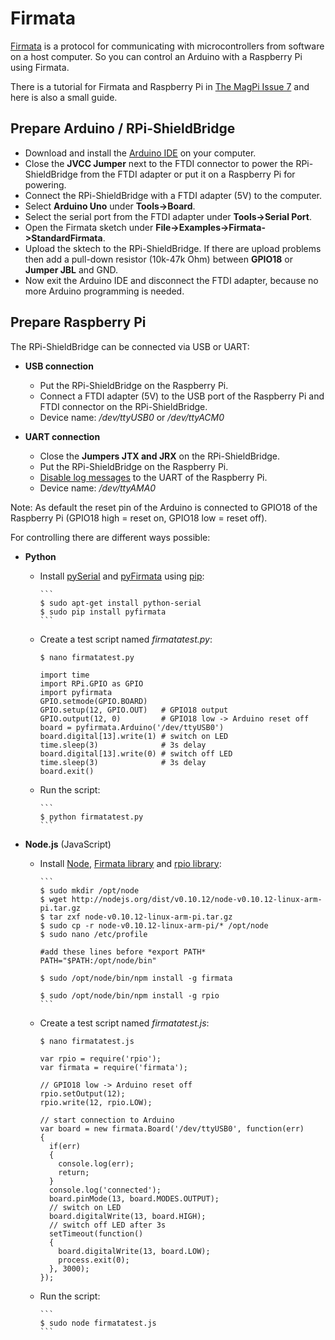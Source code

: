 # Firmata

[Firmata](http://firmata.org) is a protocol for communicating with microcontrollers from software on a host computer.
So you can control an Arduino with a Raspberry Pi using Firmata.

There is a tutorial for Firmata and Raspberry Pi in [The MagPi Issue 7](http://www.themagpi.com/en/issue/7) and here is also a small guide.


## Prepare Arduino / RPi-ShieldBridge

* Download and install the [Arduino IDE](http://arduino.cc/en/Main/Software) on your computer.
* Close the **JVCC Jumper** next to the FTDI connector to power the RPi-ShieldBridge from the FTDI adapter or put it on a Raspberry Pi for powering. 
* Connect the RPi-ShieldBridge with a FTDI adapter (5V) to the computer.
* Select **Arduino Uno** under **Tools->Board**.
* Select the serial port from the FTDI adapter under **Tools->Serial Port**.
* Open the Firmata sketch under **File->Examples->Firmata->StandardFirmata**.
* Upload the sktech to the RPi-ShieldBridge.
  If there are upload problems then add a pull-down resistor (10k-47k Ohm) between **GPIO18** or **Jumper JBL** and GND.
* Now exit the Arduino IDE and disconnect the FTDI adapter, because no more Arduino programming is needed.


## Prepare Raspberry Pi

The RPi-ShieldBridge can be connected via USB or UART:

* **USB connection**
  * Put the RPi-ShieldBridge on the Raspberry Pi.
  * Connect a FTDI adapter (5V) to the USB port of the Raspberry Pi and FTDI connector on the RPi-ShieldBridge.
  * Device name: */dev/ttyUSB0* or */dev/ttyACM0*

* **UART connection**
  * Close the **Jumpers JTX and JRX** on the RPi-ShieldBridge.
  * Put the RPi-ShieldBridge on the Raspberry Pi.
  * [Disable log messages](http://elinux.org/RPi_Serial_Connection#Preventing_Linux_using_the_serial_port) to the UART of the Raspberry Pi.
  * Device name: */dev/ttyAMA0*

Note: As default the reset pin of the Arduino is connected to GPIO18 of the Raspberry Pi (GPIO18 high = reset on, GPIO18 low = reset off).

For controlling there are different ways possible:

* **Python**
  * Install [pySerial](http://pyserial.sourceforge.net) and [pyFirmata](https://github.com/tino/pyFirmata) using [pip](http://www.pip-installer.org/en/latest/installing.html):

        ```
        $ sudo apt-get install python-serial
        $ sudo pip install pyfirmata
        ```

   * Create a test script named *firmatatest.py*:

        ```
        $ nano firmatatest.py

        import time
        import RPi.GPIO as GPIO
        import pyfirmata
        GPIO.setmode(GPIO.BOARD)
        GPIO.setup(12, GPIO.OUT)   # GPIO18 output
        GPIO.output(12, 0)         # GPIO18 low -> Arduino reset off
        board = pyfirmata.Arduino('/dev/ttyUSB0')
        board.digital[13].write(1) # switch on LED
        time.sleep(3)              # 3s delay
        board.digital[13].write(0) # switch off LED
        time.sleep(3)              # 3s delay
        board.exit()
        ```

  * Run the script:

        ```
        $ python firmatatest.py
        ```

* **Node.js** (JavaScript)
  * Install [Node](http://nodejs.org), [Firmata library](https://npmjs.org/package/firmata) and  [rpio library](https://npmjs.org/package/rpio):

        ```
        $ sudo mkdir /opt/node
        $ wget http://nodejs.org/dist/v0.10.12/node-v0.10.12-linux-arm-pi.tar.gz
        $ tar zxf node-v0.10.12-linux-arm-pi.tar.gz
        $ sudo cp -r node-v0.10.12-linux-arm-pi/* /opt/node
        $ sudo nano /etc/profile

        #add these lines before *export PATH*
        PATH="$PATH:/opt/node/bin"

        $ sudo /opt/node/bin/npm install -g firmata

        $ sudo /opt/node/bin/npm install -g rpio
        ```

   * Create a test script named *firmatatest.js*:

        ```
        $ nano firmatatest.js

        var rpio = require('rpio');
        var firmata = require('firmata');

        // GPIO18 low -> Arduino reset off
        rpio.setOutput(12);
        rpio.write(12, rpio.LOW);

        // start connection to Arduino
        var board = new firmata.Board('/dev/ttyUSB0', function(err)
        {
          if(err)
          {
            console.log(err);
            return;
          }
          console.log('connected');
          board.pinMode(13, board.MODES.OUTPUT);
          // switch on LED
          board.digitalWrite(13, board.HIGH);
          // switch off LED after 3s
          setTimeout(function()
          {
            board.digitalWrite(13, board.LOW);
            process.exit(0);
          }, 3000);  
       });
        ```

  * Run the script:

        ```
        $ sudo node firmatatest.js
        ```
